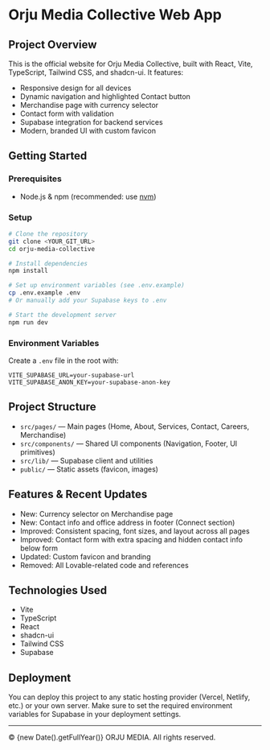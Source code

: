 
# Orju Media Collective Web App


## Project Overview

This is the official website for Orju Media Collective, built with React, Vite, TypeScript, Tailwind CSS, and shadcn-ui. It features:

- Responsive design for all devices
- Dynamic navigation and highlighted Contact button
- Merchandise page with currency selector
- Contact form with validation
- Supabase integration for backend services
- Modern, branded UI with custom favicon

## Getting Started

### Prerequisites
- Node.js & npm (recommended: use [nvm](https://github.com/nvm-sh/nvm#installing-and-updating))

### Setup
```sh
# Clone the repository
git clone <YOUR_GIT_URL>
cd orju-media-collective

# Install dependencies
npm install

# Set up environment variables (see .env.example)
cp .env.example .env
# Or manually add your Supabase keys to .env

# Start the development server
npm run dev
```

### Environment Variables
Create a `.env` file in the root with:

```
VITE_SUPABASE_URL=your-supabase-url
VITE_SUPABASE_ANON_KEY=your-supabase-anon-key
```

## Project Structure

- `src/pages/` — Main pages (Home, About, Services, Contact, Careers, Merchandise)
- `src/components/` — Shared UI components (Navigation, Footer, UI primitives)
- `src/lib/` — Supabase client and utilities
- `public/` — Static assets (favicon, images)

## Features & Recent Updates

- New: Currency selector on Merchandise page
- New: Contact info and office address in footer (Connect section)
- Improved: Consistent spacing, font sizes, and layout across all pages
- Improved: Contact form with extra spacing and hidden contact info below form
- Updated: Custom favicon and branding
- Removed: All Lovable-related code and references

## Technologies Used

- Vite
- TypeScript
- React
- shadcn-ui
- Tailwind CSS
- Supabase


## Deployment

You can deploy this project to any static hosting provider (Vercel, Netlify, etc.) or your own server. Make sure to set the required environment variables for Supabase in your deployment settings.

---

&copy; {new Date().getFullYear()} ORJU MEDIA. All rights reserved.
